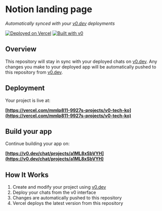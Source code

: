 # Notion landing page

*Automatically synced with your [v0.dev](https://v0.dev) deployments*

[![Deployed on Vercel](https://img.shields.io/badge/Deployed%20on-Vercel-black?style=for-the-badge&logo=vercel)](https://vercel.com/mmlp811-9927s-projects/v0-tech-ko)
[![Built with v0](https://img.shields.io/badge/Built%20with-v0.dev-black?style=for-the-badge)](https://v0.dev/chat/projects/a1ML8xSbVYH)

## Overview

This repository will stay in sync with your deployed chats on [v0.dev](https://v0.dev).
Any changes you make to your deployed app will be automatically pushed to this repository from [v0.dev](https://v0.dev).

## Deployment

Your project is live at:

**[https://vercel.com/mmlp811-9927s-projects/v0-tech-ko](https://vercel.com/mmlp811-9927s-projects/v0-tech-ko)**

## Build your app

Continue building your app on:

**[https://v0.dev/chat/projects/a1ML8xSbVYH](https://v0.dev/chat/projects/a1ML8xSbVYH)**

## How It Works

1. Create and modify your project using [v0.dev](https://v0.dev)
2. Deploy your chats from the v0 interface
3. Changes are automatically pushed to this repository
4. Vercel deploys the latest version from this repository